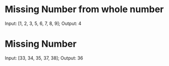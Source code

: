 # Missing Number from whole number

Input:  [1, 2, 3, 5, 6, 7, 8, 9];
Output: 4

# Missing Number

Input:  [33, 34, 35, 37, 38];
Output: 36

